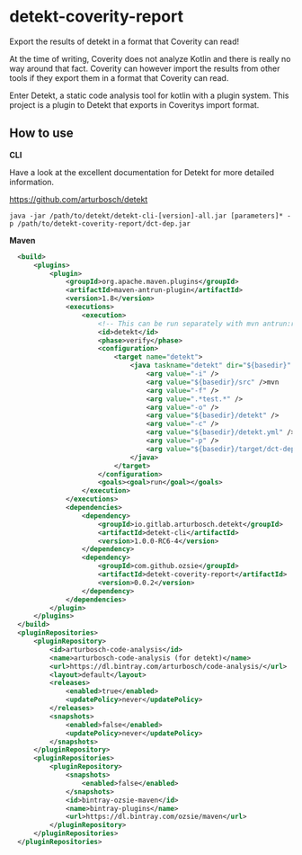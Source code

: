 # detekt-coverity-report

Export the results of detekt in a format that Coverity can read!

At the time of writing, Coverity does not analyze Kotlin and there is really no way around that fact. Coverity can
however import the results from other tools if they export them in a format that Coverity can read.

Enter Detekt, a static code analysis tool for kotlin with a plugin system. This project is a plugin to Detekt that
exports in Coveritys import format.

## How to use

**CLI**

Have a look at the excellent documentation for Detekt for more detailed information.

https://github.com/arturbosch/detekt

```
java -jar /path/to/detekt/detekt-cli-[version]-all.jar [parameters]* -p /path/to/detekt-coverity-report/dct-dep.jar
```

**Maven**

```xml
  <build>
      <plugins>
          <plugin>
              <groupId>org.apache.maven.plugins</groupId>
              <artifactId>maven-antrun-plugin</artifactId>
              <version>1.8</version>
              <executions>
                  <execution>
                      <!-- This can be run separately with mvn antrun:run@detekt -->
                      <id>detekt</id>
                      <phase>verify</phase>
                      <configuration>
                          <target name="detekt">
                              <java taskname="detekt" dir="${basedir}" fork="true" failonerror="true" classname="io.gitlab.arturbosch.detekt.cli.Main" classpathref="maven.plugin.classpath">
                                  <arg value="-i" />
                                  <arg value="${basedir}/src" />mvn
                                  <arg value="-f" />
                                  <arg value=".*test.*" />
                                  <arg value="-o" />
                                  <arg value="${basedir}/detekt" />
                                  <arg value="-c" />
                                  <arg value="${basedir}/detekt.yml" />
                                  <arg value="-p" />
                                  <arg value="${basedir}/target/dct-dep.jar" />
                              </java>
                          </target>
                      </configuration>
                      <goals><goal>run</goal></goals>
                  </execution>
              </executions>
              <dependencies>
                  <dependency>
                      <groupId>io.gitlab.arturbosch.detekt</groupId>
                      <artifactId>detekt-cli</artifactId>
                      <version>1.0.0-RC6-4</version>
                  </dependency>
                  <dependency>
                      <groupId>com.github.ozsie</groupId>
                      <artifactId>detekt-coverity-report</artifactId>
                      <version>0.0.2</version>
                  </dependency>
              </dependencies>
          </plugin>
      </plugins>
  </build>
  <pluginRepositories>
      <pluginRepository>
          <id>arturbosch-code-analysis</id>
          <name>arturbosch-code-analysis (for detekt)</name>
          <url>https://dl.bintray.com/arturbosch/code-analysis/</url>
          <layout>default</layout>
          <releases>
              <enabled>true</enabled>
              <updatePolicy>never</updatePolicy>
          </releases>
          <snapshots>
              <enabled>false</enabled>
              <updatePolicy>never</updatePolicy>
          </snapshots>
      </pluginRepository>
      <pluginRepositories>
          <pluginRepository>
              <snapshots>
                  <enabled>false</enabled>
              </snapshots>
              <id>bintray-ozsie-maven</id>
              <name>bintray-plugins</name>
              <url>https://dl.bintray.com/ozsie/maven</url>
          </pluginRepository>
      </pluginRepositories>
  </pluginRepositories>
```
